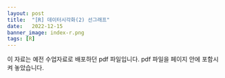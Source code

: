 ```yaml
---
layout: post
title:  "[R] 데이터시각화(2) 선그래프"
date:   2022-12-15
banner_image: index-r.png
tags: [R]
---
```


이 자료는 예전 수업자료로 배포하던 pdf 파일입니다. pdf 파일을 페이지 안에 포함시켜 놓았습니다.

<!--more-->

<object data="/files/pdf/r-visual-2.pdf" type="application/pdf" width="100%" height="640px"></object>